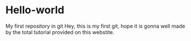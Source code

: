 # Hello-world
My first repository in git 
Hey, this is my first git, hope it is gonna well made by the total tutorial provided on this webstite.
